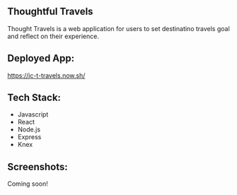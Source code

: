 ## Thoughtful Travels
Thought Travels is a web application for users to set destinatino travels goal and reflect on their experience. 

## Deployed App: 
https://jc-t-travels.now.sh/

## Tech Stack:
- Javascript
- React
- Node.js
- Express
- Knex

## Screenshots: 
Coming soon!
